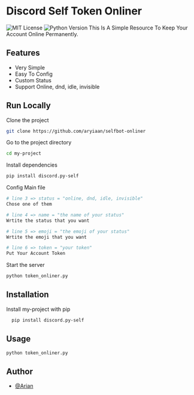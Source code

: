 
# Discord Self Token Onliner 
![MIT License](https://img.shields.io/badge/License-MIT-green.svg)
![Python Version](https://img.shields.io/pypi/pyversions/discord.py-self)
This Is A Simple Resource To Keep Your Account Online Permanently.


## Features

- Very Simple 
- Easy To Config
- Custom Status
- Support Online, dnd, idle, invisible


## Run Locally

Clone the project

```bash
git clone https://github.com/aryiaan/selfbot-onliner
```

Go to the project directory

```bash
cd my-project
```

Install dependencies

```bash
pip install discord.py-self
```

Config Main file 
```bash
# line 3 => status = "online, dnd, idle, invisible"
Chose one of them

# line 4 => name = "the name of your status"
Wrtite the status that you want 

# line 5 => emoji = "the emoji of your status"
Wrtite the emoji that you want 

# line 6 => token = "your token"
Put Your Account Token
```
Start the server

```bash
python token_onliner.py
```


## Installation

Install my-project with pip

```bash
  pip install discord.py-self
```
    
## Usage

```bash
python token_onliner.py
```


## Author

- [@Arian](https://www.github.com/aryiaan)

